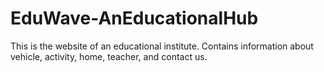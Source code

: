 # EduWave-AnEducationalHub
This is the website of an educational institute. Contains information about vehicle, activity, home, teacher, and contact us. 
